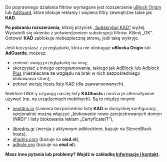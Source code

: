 Do poprawnego działania filtrów wymagane jest rozszerzenie [uBlock Origin](https://github.com/gorhill/uBlock#installation) lub [AdGuard](https://adguard.com/pl/adguard-browser-extension/overview.html), które blokuje reklamy i wspiera filtry zewnętrzne takie jak **KAD**.

**Po pobraniu rozszerzenia**, kliknij przycisk [„Subskrybuj KAD”](#body) wyżej. Wyświetli się okienko z potwierdzeniem subskrypcji filtrów. Kliknij „OK”. Gotowe! **KAD** zablokuje niebezpieczną stronę, jeśli taką wykryje.

Jeśli korzystasz z przeglądarki, która nie obsługuje **uBlocka Origin** lub **AdGuarda**, możesz:
* zmienić swoją przeglądarkę na inną;
* skorzystać z innego oprogramowania, takiego jak [AdBlock](https://getadblock.com/) lub [Adblock Plus](https://adblockplus.org/) (niezalecane ze względu na brak w nich bezpośredniego blokowania stron);
* pobrać [wersję hosts listy KAD](https://github.com/PolishFiltersTeam/KADhosts) (dla zaawansowanych).

Niektóre DNS-y używają naszej listy **KADhosts** i można je alternatywnie używać (np. na urządzeniach mobilnych). Są to między innymi:
* [nextdns.io](https://nextdns.io/) (zawiera bezpośrednio listę **KAD** w domyślnej konfiguracji, opcjonalnie można włączyć „blokowanie nowo zarejestrowanych domen (NRD)” i listy blokowania reklam „CertyficateIT”),
<!-- * [dnscrypt.pl/ `dnscrypt.pl-armada`](https://dnscrypt.pl/) (zawiera bezpośrednio listę **KAD**), -->
* [libredns.gr](https://libredns.gr/) (wersja z aktywnym adblockiem, bazuje na StevenBlack hosts),
* [ahadns.com](https://ahadns.com/) (bazuje na **oisd.nl**),
* [adhole.org](https://adhole.org/) (bazuje na **oisd.nl**).

**Masz inne pytania lub problemy? Wejdź w zakładkę [Informacje i kontakt](#contact).**

